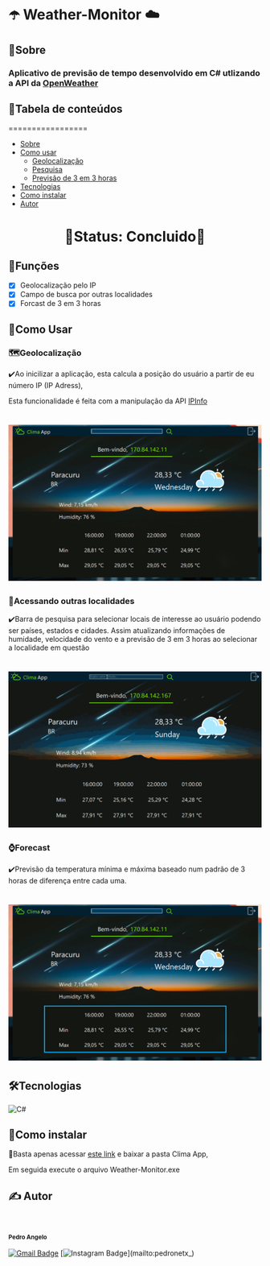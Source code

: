# ☂️ Weather-Monitor ☁️

## 📌Sobre

<h3>Aplicativo de previsão de tempo desenvolvido em C# utlizando a API da <a href="https://openweathermap.org/api">OpenWeather</a></h3>

## 📌Tabela de conteúdos
=================
   * [Sobre](#sobre)
   * [Como usar](#como-usar)
      * [Geolocalização](#geolocation)
      * [Pesquisa](#search)
      * [Previsão de 3 em 3 horas](#forecast)
   * [Tecnologias](#Tecnologias)
   * [Como instalar](#como-instalar)
   * [Autor](#autor)

<h1 align="center">🚧Status: Concluido🚧</h1>

## 📝Funções
- [x] Geolocalização pelo IP
- [x] Campo de busca por outras localidades
- [x] Forcast de 3 em 3 horas

## 📌Como Usar

### 🗺️Geolocalização

<p>✔️Ao inicilizar a aplicação, esta calcula a posição do usuário a partir de eu número IP (IP Adress),</p>
<p>  Esta funcionalidade é feita com a manipulação da API <a href="https://ipinfo.io/">IPInfo</a></p>
<h1 align="center">    
<img src="prints-weather/geolocation.png"></img>
</h1>

### 🔎Acessando outras localidades

<p>✔️Barra de pesquisa para selecionar locais de interesse ao usuário podendo ser países, estados e cidades.
Assim atualizando informações de humidade, velocidade do vento e a previsão de 3 em 3 horas ao selecionar a localidade em questão</p>
<h1 align="center">
<img src="prints-weather/gif-search.gif"></img>
</h1>

### ⌚Forecast

<p>✔️Previsão da temperatura mínima e máxima baseado num padrão de 3 horas de diferença entre cada uma.</p>
<h1 align="center">
<img src="prints-weather/forcast.png"></img>
</h1>

## 🛠️Tecnologias

<img alt="C#" src="https://img.shields.io/badge/c%23%20-%23239120.svg?&style=for-the-badge&logo=c-sharp&logoColor=white"/>

## 🧰Como instalar

<p>📁Basta apenas acessar <a href="https://drive.google.com/drive/folders/1J3GTXX7aN1cwRb6acWY0KAfGKzTELpYB?usp=sharing">este link</a> e baixar a pasta Clima App,</p>
<p>Em seguida execute o arquivo Weather-Monitor.exe</p>

## ✍️ Autor

<img style="border-radius: 50%;" src="https://avatars.githubusercontent.com/u/75538299?s=400&u=6b4c05cc5a8ffc1d43e1b16a44c244b62f1592df&v=4" width="100px;" alt=""/>
<sub><b><h4>Pedro Angelo</h4></b></sub> 

[![Gmail Badge](https://img.shields.io/badge/-pedroroangelo2002@gmail.com-c14438?style=flat-square&logo=Gmail&logoColor=white&link=mailto:pedroroangelo2002@gmail.com)](mailto:pedroroangelo2002@gmail.com)
[![Instagram Badge](https://img.shields.io/badge/-pedronetx_-c14438?style=flat-square&logo=Instagram&logoColor=white&link=mailtopedronetx_)](mailto:pedronetx_)
